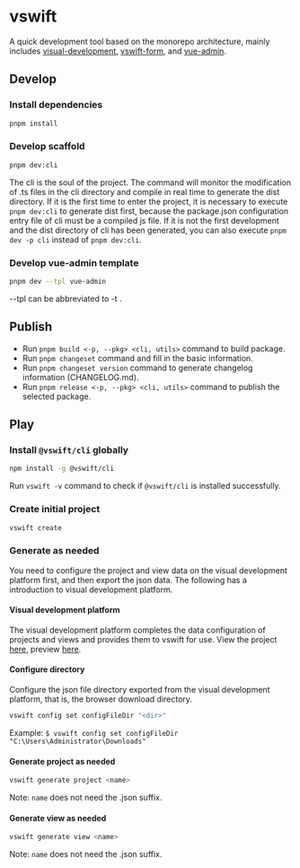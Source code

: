 # vswift

A quick development tool based on the monorepo architecture, mainly includes [visual-development](https://github.com/vsdeeper/visual-development), [vswift-form](https://github.com/vsdeeper/vswift-form), and [vue-admin](https://github.com/vsdeeper/vswift/tree/master/templates/vue-admin).

## Develop

### Install dependencies

```sh
pnpm install
```

### Develop scaffold

```sh
pnpm dev:cli
```

The cli is the soul of the project. The command will monitor the modification of .ts files in the cli directory and compile in real time to generate the dist directory. If it is the first time to enter the project, it is necessary to execute `pnpm dev:cli` to generate dist first, because the package.json configuration entry file of cli must be a compiled js file. If it is not the first development and the dist directory of cli has been generated, you can also execute `pnpm dev -p cli` instead of `pnpm dev:cli`.

### Develop vue-admin template

```sh
pnpm dev --tpl vue-admin
```

--tpl can be abbreviated to -t .

## Publish

- Run `pnpm build <-p, --pkg> <cli, utils>` command to build package.
- Run `pnpm changeset` command and fill in the basic information.
- Run `pnpm changeset version` command to generate changelog information (CHANGELOG.md).
- Run `pnpm release <-p, --pkg> <cli, utils>` command to publish the selected package.

## Play

### Install `@vswift/cli` globally

```sh
npm install -g @vswift/cli
```

Run `vswift -v` command to check if `@vswift/cli` is installed successfully.

### Create initial project

```sh
vswift create
```

### Generate as needed

You need to configure the project and view data on the visual development platform first, and then export the json data. The following has a introduction to visual development platform.

#### Visual development platform

The visual development platform completes the data configuration of projects and views and provides them to vswift for use. View the project [here](https://github.com/vsdeeper/visual-development), preview [here](https://vsdeeper.github.io/visual-development/).

#### Configure directory

Configure the json file directory exported from the visual development platform, that is, the browser download directory.

```sh
vswift config set configFileDir "<dir>"
```

Example: `$ vswift config set configFileDir "C:\Users\Administrator\Downloads"`

#### Generate project as needed

```sh
vswift generate project <name>
```

Note: `name` does not need the .json suffix.

#### Generate view as needed

```sh
vswift generate view <name>
```

Note: `name` does not need the .json suffix.
